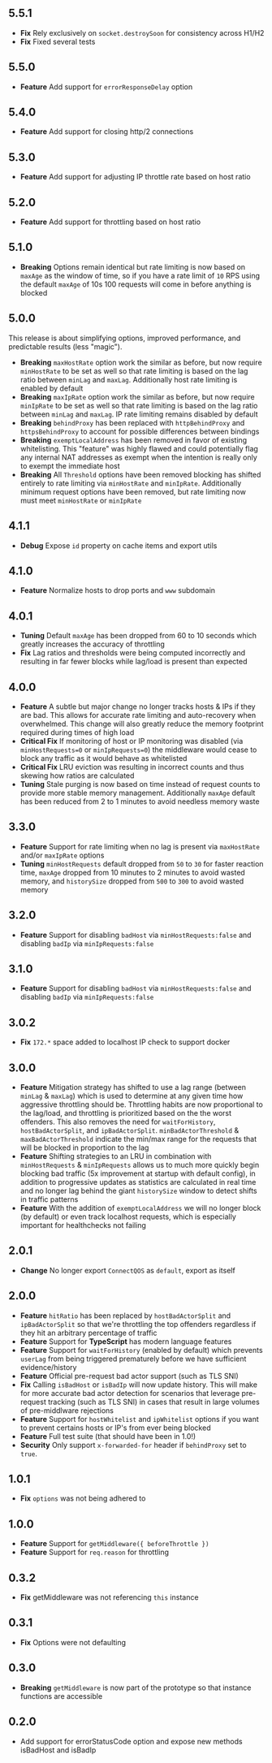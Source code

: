 ## 5.5.1

- **Fix** Rely exclusively on `socket.destroySoon` for consistency across H1/H2
- **Fix** Fixed several tests

## 5.5.0

- **Feature** Add support for `errorResponseDelay` option

## 5.4.0

- **Feature** Add support for closing http/2 connections

## 5.3.0

- **Feature** Add support for adjusting IP throttle rate based on host ratio

## 5.2.0

- **Feature** Add support for throttling based on host ratio

## 5.1.0

- **Breaking** Options remain identical but rate limiting is now
  based on `maxAge` as the window of time, so if you have a rate
  limit of `10` RPS using the default `maxAge` of 10s 100 requests
  will come in before anything is blocked

## 5.0.0

This release is about simplifying options, improved performance, and
predictable results (less "magic").

- **Breaking** `maxHostRate` option work the similar as before,
  but now require `minHostRate` to be set as well so that rate
  limiting is based on the lag ratio between `minLag` and `maxLag`.
  Additionally host rate limiting is enabled by default
- **Breaking** `maxIpRate` option work the similar as before,
  but now require `minIpRate` to be set as well so that rate
  limiting is based on the lag ratio between `minLag` and `maxLag`.
  IP rate limiting remains disabled by default
- **Breaking** `behindProxy` has been replaced with `httpBehindProxy`
  and `httpsBehindProxy` to account for possible differences between
  bindings
- **Breaking** `exemptLocalAddress` has been removed in favor
  of existing whitelisting. This "feature" was highly flawed and
  could potentially flag any internal NAT addresses as exempt when
  the intention is really only to exempt the immediate host
- **Breaking** All `Threshold` options have been removed blocking
  has shifted entirely to rate limiting via `minHostRate` and
  `minIpRate`. Additionally minimum request options have been
  removed, but rate limiting now must meet `minHostRate` or
  `minIpRate`

## 4.1.1

- **Debug** Expose `id` property on cache items and export utils

## 4.1.0

- **Feature** Normalize hosts to drop ports and `www` subdomain

## 4.0.1

- **Tuning** Default `maxAge` has been dropped from
  60 to 10 seconds which greatly increases the accuracy
  of throttling
- **Fix** Lag ratios and thresholds were being
  computed incorrectly and resulting in far fewer blocks
  while lag/load is present than expected

## 4.0.0

- **Feature** A subtle but major change no longer tracks
  hosts & IPs if they are bad. This allows for accurate
  rate limiting and auto-recovery when overwhelmed. This
  change will also greatly reduce the memory footprint
  required during times of high load
- **Critical Fix** If monitoring of host or IP monitoring
  was disabled (via `minHostRequests=0` or `minIpRequests=0`)
  the middleware would cease to block any traffic as it
  would behave as whitelisted
- **Critical Fix** LRU eviction was resulting in incorrect
  counts and thus skewing how ratios are calculated
- **Tuning** Stale purging is now based on time instead of
  request counts to provide more stable memory management.
  Additionally `maxAge` default has been reduced from 2
  to 1 minutes to avoid needless memory waste

## 3.3.0

- **Feature** Support for rate limiting when no lag is present via
  `maxHostRate` and/or `maxIpRate` options
- **Tuning** `minHostRequests` default dropped from `50` to `30`
  for faster reaction time, `maxAge` dropped from 10 minutes
  to 2 minutes to avoid wasted memory, and `historySize` dropped
  from `500` to `300` to avoid wasted memory

## 3.2.0

- **Feature** Support for disabling `badHost` via `minHostRequests:false`
  and disabling `badIp` via `minIpRequests:false`

## 3.1.0

- **Feature** Support for disabling `badHost` via `minHostRequests:false`
  and disabling `badIp` via `minIpRequests:false`

## 3.0.2

- **Fix** `172.*` space added to localhost IP check to support docker

## 3.0.0

- **Feature** Mitigation strategy has shifted to use a lag range
  (between `minLag` & `maxLag`) which is used to determine at any given
  time how aggressive throttling should be. Throttling habits are now
  proportional to the lag/load, and throttling is prioritized based
  on the the worst offenders. This also removes the need for
  `waitForHistory`, `hostBadActorSplit`, and `ipBadActorSplit`.
  `minBadActorThreshold` & `maxBadActorThreshold` indicate the min/max
  range for the requests that will be blocked in proportion to the lag
- **Feature** Shifting strategies to an LRU in combination with
  `minHostRequests` & `minIpRequests` allows us to much more quickly
  begin blocking bad traffic (5x improvement at startup with default
  config), in addition to progressive updates as statistics are
  calculated in real time and no longer lag behind the giant
  `historySize` window to detect shifts in traffic patterns
- **Feature** With the addition of `exemptLocalAddress` we will no longer
  block (by default) or even track localhost requests, which is
  especially important for healthchecks not failing

## 2.0.1

- **Change** No longer export `ConnectQOS` as `default`, export as itself

## 2.0.0

- **Feature** `hitRatio` has been replaced by `hostBadActorSplit` and
  `ipBadActorSplit` so that we're throttling the top offenders regardless
  if they hit an arbitrary percentage of traffic
- **Feature** Support for **TypeScript** has modern language features
- **Feature** Support for `waitForHistory` (enabled by default) which
  prevents `userLag` from being triggered prematurely before we have
  sufficient evidence/history
- **Feature** Official pre-request bad actor support (such as TLS SNI)
- **Fix** Calling `isBadHost` or `isBadIp` will now update history.
  This will make for more accurate bad actor detection for scenarios that
  leverage pre-request tracking (such as TLS SNI) in cases that result
  in large volumes of pre-middlware rejections
- **Feature** Support for `hostWhitelist` and `ipWhitelist` options
  if you want to prevent certains hosts or IP's from ever being blocked
- **Feature** Full test suite (that should have been in 1.0!)
- **Security** Only support `x-forwarded-for` header if `behindProxy`
  set to `true`.

## 1.0.1

- **Fix** `options` was not being adhered to

## 1.0.0

- **Feature** Support for `getMiddleware({ beforeThrottle })`
- **Feature** Support for `req.reason` for throttling

## 0.3.2

- **Fix** getMiddleware was not referencing `this` instance

## 0.3.1

- **Fix** Options were not defaulting

## 0.3.0

- **Breaking** `getMiddleware` is now part of the prototype so that instance
 functions are accessible

## 0.2.0

- Add support for errorStatusCode option and expose new methods isBadHost and isBadIp
